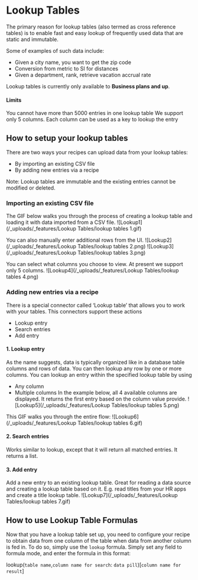 # Lookup Tables
The primary reason for lookup tables (also termed as cross reference tables) is to enable fast and easy lookup of frequently used data that are static and immutable. 

Some of examples of such data include:
* Given a city name, you want to get the zip code 
* Conversion from metric to SI for distances 
* Given a department, rank, retrieve vacation accrual rate

Lookup tables is currently only available to **Business plans and up**.

#### Limits
You cannot have more than 5000 entries in one lookup table
We support only 5 columns. Each column can be used as a key to lookup the entry

## How to setup your lookup tables
There are two ways your recipes can upload data from your lookup tables:
* By importing an existing CSV file 
* By adding new entries via a recipe

Note: Lookup tables are immutable and the existing entries cannot be modified or deleted.

### Importing an existing CSV file
The GIF below walks you through the process of creating a lookup table and loading it with data imported from a CSV file.
![Lookup1](/_uploads/_features/Lookup Tables/lookup tables 1.gif)

You can also manually enter additional rows from the UI.
![Lookup2](/_uploads/_features/Lookup Tables/lookup tables 2.png)
![Lookup3](/_uploads/_features/Lookup Tables/lookup tables 3.png)

You can select what columns you choose to view. At present we support only 5 columns.
![Lookup4](/_uploads/_features/Lookup Tables/lookup tables 4.png)

### Adding new entries via a recipe
There is a special connector called ‘Lookup table’ that allows you to work with your tables. This connectors support these actions
* Lookup entry
* Search entries
* Add entry

#### 1. Lookup entry
As the name suggests, data is typically organized like in a database table columns and rows of data. You can then lookup any row by one or more columns. You can lookup an entry within the specified lookup table by using
* Any column
* Multiple columns
In the example below, all 4 available columns are displayed. It returns the first entry based on the column value provide. 
![Lookup5](/_uploads/_features/Lookup Tables/lookup tables 5.png)

This GIF walks you through the entire flow:
![Lookup6](/_uploads/_features/Lookup Tables/lookup tables 6.gif)


#### 2. Search entries
Works similar to lookup, except that it will return all matched entries. It returns a list.

#### 3. Add entry
Add a new entry to an existing lookup table. Great for reading a data source and creating a lookup table based on it. E.g. read titles from your HR apps and create a title lookup table.
![Lookup7](/_uploads/_features/Lookup Tables/lookup tables 7.gif)


## How to use Lookup Table Formulas
Now that you have a lookup table set up, you need to configure your recipe to obtain data from one column of the table when data from another column is fed in. To do so, simply use the `lookup` formula. Simply set any field to formula mode, and enter the formula in this format: 

lookup(`table name`,`column name for search`: `data pill`)[`column name for result`]

